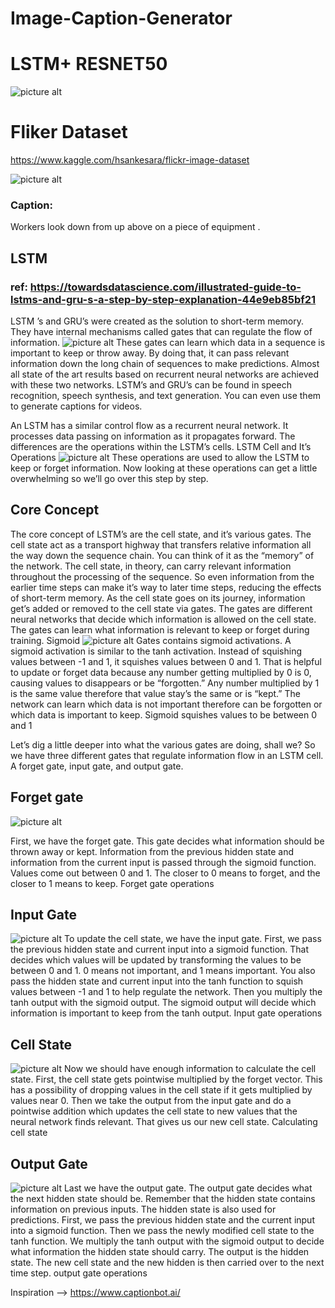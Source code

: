 # Image-Caption-Generator
# LSTM+ RESNET50 
![picture alt](imgx.jpg "_")

# Fliker Dataset
https://www.kaggle.com/hsankesara/flickr-image-dataset

![picture alt](igy.jpg "_")

### Caption: 
Workers look down from up above on a piece of equipment .

## LSTM
### ref: https://towardsdatascience.com/illustrated-guide-to-lstms-and-gru-s-a-step-by-step-explanation-44e9eb85bf21
LSTM ’s and GRU’s were created as the solution to short-term memory. They have internal mechanisms called gates that can regulate the flow of information.
![picture alt](imgw.png "_")
These gates can learn which data in a sequence is important to keep or throw away. By doing that, it can pass relevant information down the long chain of sequences to make predictions. Almost all state of the art results based on recurrent neural networks are achieved with these two networks. LSTM’s and GRU’s can be found in speech recognition, speech synthesis, and text generation. You can even use them to generate captions for videos.

An LSTM has a similar control flow as a recurrent neural network. It processes data passing on information as it propagates forward. The differences are the operations within the LSTM’s cells.
LSTM Cell and It’s Operations
![picture alt](imgw1.png "_")
These operations are used to allow the LSTM to keep or forget information. Now looking at these operations can get a little overwhelming so we’ll go over this step by step.

## Core Concept

The core concept of LSTM’s are the cell state, and it’s various gates. The cell state act as a transport highway that transfers relative information all the way down the sequence chain. You can think of it as the “memory” of the network. The cell state, in theory, can carry relevant information throughout the processing of the sequence. So even information from the earlier time steps can make it’s way to later time steps, reducing the effects of short-term memory. As the cell state goes on its journey, information get’s added or removed to the cell state via gates. The gates are different neural networks that decide which information is allowed on the cell state. The gates can learn what information is relevant to keep or forget during training.
Sigmoid
![picture alt](imgw2.gif "_")
Gates contains sigmoid activations. A sigmoid activation is similar to the tanh activation. Instead of squishing values between -1 and 1, it squishes values between 0 and 1. That is helpful to update or forget data because any number getting multiplied by 0 is 0, causing values to disappears or be “forgotten.” Any number multiplied by 1 is the same value therefore that value stay’s the same or is “kept.” The network can learn which data is not important therefore can be forgotten or which data is important to keep.
Sigmoid squishes values to be between 0 and 1

Let’s dig a little deeper into what the various gates are doing, shall we? So we have three different gates that regulate information flow in an LSTM cell. A forget gate, input gate, and output gate.
## Forget gate

![picture alt](imgw3.gif "_")

First, we have the forget gate. This gate decides what information should be thrown away or kept. Information from the previous hidden state and information from the current input is passed through the sigmoid function. Values come out between 0 and 1. The closer to 0 means to forget, and the closer to 1 means to keep.
Forget gate operations
## Input Gate
![picture alt](imgw4.gif "_")
To update the cell state, we have the input gate. First, we pass the previous hidden state and current input into a sigmoid function. That decides which values will be updated by transforming the values to be between 0 and 1. 0 means not important, and 1 means important. You also pass the hidden state and current input into the tanh function to squish values between -1 and 1 to help regulate the network. Then you multiply the tanh output with the sigmoid output. The sigmoid output will decide which information is important to keep from the tanh output.
Input gate operations
## Cell State
![picture alt](imgw5.gif "_")
Now we should have enough information to calculate the cell state. First, the cell state gets pointwise multiplied by the forget vector. This has a possibility of dropping values in the cell state if it gets multiplied by values near 0. Then we take the output from the input gate and do a pointwise addition which updates the cell state to new values that the neural network finds relevant. That gives us our new cell state.
Calculating cell state
## Output Gate
![picture alt](imgw6.gif "_")
Last we have the output gate. The output gate decides what the next hidden state should be. Remember that the hidden state contains information on previous inputs. The hidden state is also used for predictions. First, we pass the previous hidden state and the current input into a sigmoid function. Then we pass the newly modified cell state to the tanh function. We multiply the tanh output with the sigmoid output to decide what information the hidden state should carry. The output is the hidden state. The new cell state and the new hidden is then carried over to the next time step.
output gate operations




Inspiration --> https://www.captionbot.ai/

